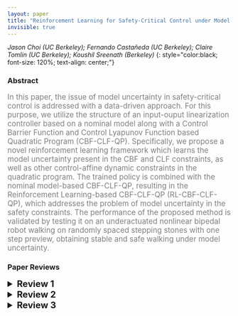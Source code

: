 ```yaml
---
layout: paper
title: "Reinforcement Learning for Safety-Critical Control under Model Uncertainty, using Control Lyapunov Functions and Control Barrier Functions"
invisible: true
---
```

*Jason Choi (UC Berkeley); Fernando Castañeda (UC Berkeley); Claire Tomlin (UC Berkeley); Koushil Sreenath (Berkeley)*
{: style="color:black; font-size: 120%; text-align: center;"}

### Abstract
<html><p style="color:gray; font-size: 120%; text-align: justified;">
In this paper, the issue of model uncertainty in safety-critical control is addressed with a data-driven approach. For this purpose, we utilize the structure of an input-ouput linearization controller based on a nominal model along with a Control Barrier Function and Control Lyapunov Function based Quadratic Program (CBF-CLF-QP). Specifically, we propose a novel reinforcement learning framework which learns the model uncertainty present in the CBF and CLF constraints, as well as other control-affine dynamic constraints in the quadratic program. The trained policy is combined with the nominal model-based CBF-CLF-QP, resulting in the Reinforcement Learning-based CBF-CLF-QP (RL-CBF-CLF-QP), which addresses the problem of model uncertainty in the safety constraints. The performance of the proposed method is validated by testing it on an underactuated nonlinear bipedal robot walking on randomly spaced stepping stones with one step preview, obtaining stable and safe walking under model uncertainty.
</p></html>



### Paper Reviews
<details><summary style="font-size:20px;"><b> Review 1</b></summary>
<p style="color:gray; font-size: 120%; text-align: justified;">
The presentation is clear and the reader can follow the main ideas. Even though the paper does not present any theoretical guarantees on feasibility (rightfully noted in the discussion), the articulation of the derivation of the framework and the  application to bipedal robots are both convincing. Bibliographical entries should be given a general check for consistency and typos.
</p> </details>

<details><summary style="font-size:20px;"><b> Review 2</b></summary>
<p style="color:gray; font-size: 120%; text-align: justified;">
This is an important contribution to RSS, and addresses some of the pressing problems in the real-world implementation of QP based control laws. In addition, given that there are sim-to-real problems with the direct deployment of DNN based control laws, this manuscript provides a fusion of QP and RL based methods for walking. In other words, this method not only learns the uncertainties in the system, but also provides safety guarantees that are very critical for proper deployment of control in hardware. However, there are some concerns in the manuscript that require a thorough analysis. They are listed below:1) It is important to note that measuring accelerations are hard, since they are very noisy. There is no discussion on how this can be addressed in hardware. In addition, the losses used for training are dependent on the acceleration terms. I feel that this will be detrimental to the implementation of these types of QPs in hardware.2) This has been a common problem with all the CLF-QP implementations that I have seen: why feedback linearization based QPs? There are no alternative CLFs? Why so much reliance on IO linearization? In other words, why should the RL framework learn the uncertainties in a IO control law?3) I could be wrong, but I have not seen an experimental implementation of the exponential type of CBFs that were described in the manuscript (for walking). What are the possible reasons? And how can this limit the implementation of methods proposed in this manuscript?4) There was no detailed discussion on the feasibility, although there was a short sentence in VIII. Why is the proposed CLF-CBF-QP not feasible?5) What happens if the model is scaled down (to 0.5) instead of scaling up. Also what is the affect of joint friction, damping, introduction of motor losses, bending of links etc. These are some of the problems associated with the experimental implementation. 6) DDPG was used for learning the uncertainty. Please comment on other techniques like PPO, SAC etc. This direction is promising, and can serve as the first steps towards bridging the gap between model based methods and learning. Given that this is a simulation result, I feel that a detailed analysis of the practicality of this method is required. There should be a discussion on what are the potential drawbacks, and provide some resolutions.
</p> </details>

<details><summary style="font-size:20px;"><b> Review 3</b></summary>
<p style="color:gray; font-size: 120%; text-align: justified;">
Per the reviewer's knowledge, the paper presents an original work. It is well written and easy to follow. The proposed approach has the potential to significantly impact on addressing model uncertainty in robotics and autonomous systems. Here are some detailed comments:- In (27) and (28): the decoupling matrix in u_{\theta} is defined in terms of \tilde{f} and \tilde{g}. Why they become identity when applying it to dynamics in (2)? Also, should \alpha and \beta be switched in (28), according to the definition in (27)?- The authors claim that that \dot{V_{\epsilon}} and B^{(r_b)} are computed using numerical differentiation. I wonder how much noise such numerical differentiation introduces to the computation, especially for high relative degree CBFs. My concern is that the process may introduce noisy control inputs that destabilize the system.- What is the simulation environment for training and validation? How do you model the groud contacts? The simulation results show that the friction cone constraints are violated in some cases, but the robot continues to walk. In reality, the violation could cause a failure in walking. - While the RL-CLF-QP method has better performance in satisfying the friction cone constraints, it exhibits larger tracking errors than the standard L1 method. It would be nice if the authors provide a plausible explanation of such phenomena. 
</p> </details>

